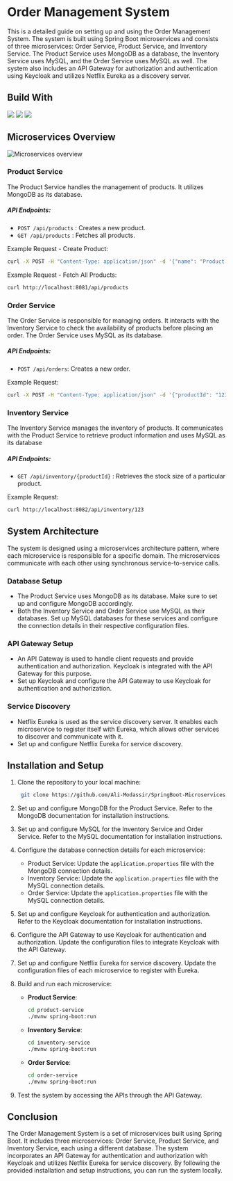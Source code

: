 # Order Management System

This is a detailed guide on setting up and using the Order Management System. The system is built using Spring Boot microservices and consists of three microservices: Order Service, Product Service, and Inventory Service. The Product Service uses MongoDB as a database, the Inventory Service uses MySQL, and the Order Service uses MySQL as well. The system also includes an API Gateway for authorization and authentication using Keycloak and utilizes Netflix Eureka as a discovery server.

## Build With

<div>
  <img src="https://www.vectorlogo.zone/logos/springio/springio-ar21.svg">
  <img src="https://www.vectorlogo.zone/logos/mysql/mysql-ar21.svg">
  <img src="https://www.vectorlogo.zone/logos/mongodb/mongodb-ar21.svg">
</div>

## Microservices Overview

![Microservices overview](https://github-production-user-asset-6210df.s3.amazonaws.com/56336283/250305353-34677dd3-74b4-4cff-942e-414e0504efa3.png)

### Product Service

The Product Service handles the management of products. It utilizes MongoDB as its database.

#####  API Endpoints:

- `POST /api/products` :  Creates a new product.
- `GET /api/products` : Fetches all products.

Example Request - Create Product:

```sh
curl -X POST -H "Content-Type: application/json" -d '{"name": "Product 1", "price": 10.99}' http://localhost:8081/api/products
```
Example Request - Fetch All Products:

```sh
curl http://localhost:8081/api/products
```
### Order Service

The Order Service is responsible for managing orders. It interacts with the Inventory Service to check the availability of products before placing an order. The Order Service uses MySQL as its database.

#####  API Endpoints:

- `POST /api/orders`: Creates a new order.

Example Request:

```sh
curl -X POST -H "Content-Type: application/json" -d '{"productId": "123", "quantity": 2}' http://localhost:8080/api/orders
```

### Inventory Service

The Inventory Service manages the inventory of products. It communicates with the Product Service to retrieve product information and uses MySQL as its database

#####  API Endpoints:

- `GET /api/inventory/{productId}` : Retrieves the stock size of a particular product.

Example Request:

```sh
curl http://localhost:8082/api/inventory/123
```

## System Architecture

The system is designed using a microservices architecture pattern, where each microservice is responsible for a specific domain. The microservices communicate with each other using synchronous service-to-service calls.

### Database Setup

-   The Product Service uses MongoDB as its database. Make sure to set up and configure MongoDB accordingly.
-   Both the Inventory Service and Order Service use MySQL as their databases. Set up MySQL databases for these services and configure the connection details in their respective configuration files.

### API Gateway Setup

-   An API Gateway is used to handle client requests and provide authentication and authorization. Keycloak is integrated with the API Gateway for this purpose.
-   Set up Keycloak and configure the API Gateway to use Keycloak for authentication and authorization.

### Service Discovery

-   Netflix Eureka is used as the service discovery server. It enables each microservice to register itself with Eureka, which allows other services to discover and communicate with it.
-   Set up and configure Netflix Eureka for service discovery.

## Installation and Setup

1.  Clone the repository to your local machine:
	```sh
	 git clone https://github.com/Ali-Modassir/SpringBoot-Microservices.git
    ```
2.  Set up and configure MongoDB for the Product Service. Refer to the MongoDB documentation for installation instructions.
    
3.  Set up and configure MySQL for the Inventory Service and Order Service. Refer to the MySQL documentation for installation instructions.
    
4.  Configure the database connection details for each microservice:
    
    -   Product Service: Update the `application.properties` file with the MongoDB connection details.
    -   Inventory Service: Update the `application.properties` file with the MySQL connection details.
    -   Order Service: Update the `application.properties` file with the MySQL connection details.
5.  Set up and configure Keycloak for authentication and authorization. Refer to the Keycloak documentation for installation instructions.
    
6.  Configure the API Gateway to use Keycloak for authentication and authorization. Update the configuration files to integrate Keycloak with the API Gateway.
    
7.  Set up and configure Netflix Eureka for service discovery. Update the configuration files of each microservice to register with Eureka.
    
8.  Build and run each microservice:
    
    -   **Product Service**:
	    ```sh
		cd product-service
		./mvnw spring-boot:run
	    ```
	    
	 - **Inventory Service**:
	    ```sh
		cd inventory-service
		./mvnw spring-boot:run
	    ```

	- **Order Service**:
	    ```sh
		cd order-service
		./mvnw spring-boot:run
	    ```



9.  Test the system by accessing the APIs through the API Gateway.

## Conclusion

The Order Management System is a set of microservices built using Spring Boot. It includes three microservices: Order Service, Product Service, and Inventory Service, each using a different database. The system incorporates an API Gateway for authentication and authorization with Keycloak and utilizes Netflix Eureka for service discovery. By following the provided installation and setup instructions, you can run the system locally.
